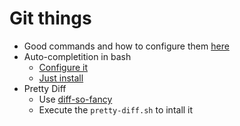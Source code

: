 # Git things
- Good commands and how to configure them [here](https://github.com/allmonty/inutils/blob/master/git/good-commands.md)
- Auto-completition in bash
  - [Configure it](https://git-scm.com/book/en/v1/Git-Basics-Tips-and-Tricks)
  - [Just install](https://github.com/bobthecow/git-flow-completion/wiki/Install-Bash-git-completion)
- Pretty Diff
  - Use [diff-so-fancy](https://github.com/so-fancy/diff-so-fancy)
  - Execute the ```pretty-diff.sh``` to intall it